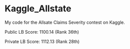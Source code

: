 # Kaggle_Allstate

My code for the Allsate Claims Severity contest on Kaggle. 

Public LB Score: 1100.14 (Rank 36th)

Private LB Score: 1112.13 (Rank 28th)
